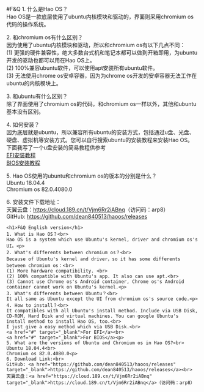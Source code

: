 #F&Q
	1. 什么是Hao OS？<br>
	Hao OS是一款底层使用了ubuntu内核模块和驱动的，界面则采用chromium os代码的操作系统。<p>
	2. 和chromium os有什么区别？<br>
	因为使用了ubuntu内核模块和驱动，所以和chromium os有以下几点不同：<br>
	(1) 更强的硬件兼容性，绝大多数台式机和笔记本都可以做到开箱即用，为ubuntu开发的驱动也都可以用在Hao OS上。<br>
	(2) 100%兼容ubuntu软件，可以使用apt安装所有ubuntu软件。<br>
	(3) 无法使用chrome os安卓容器，因为为chrome os开发的安卓容器无法工作在ubuntu的内核模块上。<p>
	3. 和ubuntu有什么区别？<br>
	除了界面使用了chromium os的代码，和chromium os一样以外，其他和ubuntu基本没有区别。<p>
	4. 如何安装？<br>
	因为底层就是ubuntu，所以兼容所有ubuntu的安装方式，包括通过u盘、光盘、硬盘、虚拟机等安装方式。您可以自行搜索ubuntu的安装教程来安装Hao OS。<br>
	下面我写了一个u盘安装的简易教程供参考<br>
	<a href="#" target="_blank">EFI安装教程</a><br>
	<a href="#" target="_blank">BIOS安装教程</a><p>
	5. Hao OS使用的ubuntu和chromium os的版本的分别是什么？<br>
	Ubuntu 18.04.4<br>
	Chromium os 82.0.4080.0<p>
	6. 安装文件下载地址：<br>
	天翼云盘：<a href="https://cloud.189.cn/t/Vjm6Rr2iABnq" target="_blank">https://cloud.189.cn/t/Vjm6Rr2iABnq</a>（访问码：arp8）<br>
	GitHub: <a href="https://github.com/dean840513/haoos/releases" target="_blank">https://github.com/dean840513/haoos/releases</a>

	<h1>F&Q English version</h1>
	1. What is Hao OS？<br>
	Hao OS is a system which use Ubuntu's kernel, driver and chromium os's UI。<p>
	2. What's differents between chromium os？<br>
	Because of Ubuntu's kernel and driver，so it has some differents between chromium os：<br>
	(1) More hardware compatibility. <br>
	(2) 100% compatible with Ubuntu's app. It also can use apt.<br>
	(3) Cannot use Chrome os's Android container, Chrome os's Android container cannot work on Ubuntu's kernel.<p>
	3. What's differents between Ubuntu？<br>
	It all same as Ubuntu except the UI from chromium os's source code.<p>
	4. How to install？<br>
	It compatibles with all Ubuntu's install method. Include via USB Disk, CD-ROM, Hard Disk and virtual machines. You can google Ubuntu's install method to install Hao OS, too.<br>
	I just give a easy method which via USB Disk.<br>
	<a href="#" target="_blank">For EFI</a><br>
	<a href="#" target="_blank">For BIOS</a><p>
	5. What are the versions of Ubuntu and Chromium os in Hao OS?<br>
	Ubuntu 18.04.4<br>
	Chromium os 82.0.4080.0<p>
	6. Download Link:<br>
	GitHub: <a href="https://github.com/dean840513/haoos/releases" target="_blank">https://github.com/dean840513/haoos/releases</a><br>
	天翼云盘：<a href="https://cloud.189.cn/t/Vjm6Rr2iABnq" target="_blank">https://cloud.189.cn/t/Vjm6Rr2iABnq</a>（访问码：arp8）
